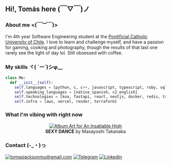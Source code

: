 ## Hi!, Tomás here (￣▽￣)ノ

### About me <(￣︶￣)>
I'm 4th year Software Engineering student at the [Pontificial Catholic University of Chile](https://www.uc.cl/). I love to learn and challenge myself, and have a passion for gaming, cooking and photography, though the results of that last one rarely see the light of day lol. Still obsessed with coffee.

### My skills ヾ( `ー´)シφ__
```py
class Me:
  def __init__(self):
    self.languages = [python, c, c++, javascript, typescript, ruby, sql, html]
    self.speaking_languages = [native_spanish, c2_english]
    self.technologies = [koa, fastapi, react, nextjs, docker, redis, tailwindcss, postgresql, ruby_on_rails]
    self.infra = [aws, vercel, render, terraform]
```
### What I'm vibing with right now
<p align="center">
  <a href="https://open.spotify.com/track/4ZxtydSHCl0eZ9a9CWtOIF?si=da8f8db2ac5f48dd">
    <img src="https://upload.wikimedia.org/wikipedia/en/b/bd/An_Insatiable_High_cover.jpg" alt="Album Art for An Insatiable High">
  </a>
  <br>
  <strong>SEXY DANCE</strong> by Masayoshi Takanaka
</p>

### Contact (-_・)っ
[![tomasjacksonmu@gmail.com](https://img.shields.io/badge/-tomasjacksonmu%40gmail.com-D14836?style=for-the-badge&logo=gmail&logoColor=white)](mailto:tomasjacksonmu@gmail.com)
[![Telegram](https://img.shields.io/badge/-tomas\_jacksonm-2CA5E0?style=for-the-badge&logo=telegram&logoColor=white)](https://t.me/tomas_jacksonm)
[![LinkedIn](https://img.shields.io/badge/LinkedIn-Tomas%20Jackson%20Munoz-0A66C2?style=for-the-badge)](https://www.linkedin.com/in/tomas-jackson-munoz/)


<!--
**tomas-jackson/tomas-jackson** is a ✨ _special_ ✨ repository because its `README.md` (this file) appears on your GitHub profile.

Here are some ideas to get you started:

- 🔭 I’m currently working on ...
- 🌱 I’m currently learning ...
- 👯 I’m looking to collaborate on ...
- 🤔 I’m looking for help with ...
- 💬 Ask me about ...
- 📫 How to reach me: ...
- 😄 Pronouns: ...
- ⚡ Fun fact: ...
-->

